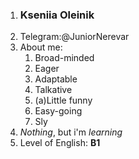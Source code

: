 1. ### Kseniia Oleinik
2. Telegram:@JuniorNerevar
3. About me:
	1. Broad-minded
	2. Eager
	3. Adaptable
	4. Talkative
	5. (a)Little funny
	6. Easy-going
	7. Sly
4. *Nothing*, but i'm *learning*
8. Level of English: __B1__

 
